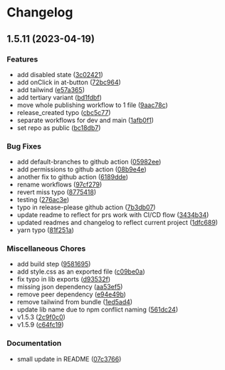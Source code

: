 # Changelog

## 1.5.11 (2023-04-19)


### Features

* add disabled state ([3c02421](https://github.com/ebettenga/hat-trick/commit/3c02421e148b6ea16df1f51ea795ffa3d024e59d))
* add onClick in at-button ([72bc964](https://github.com/ebettenga/hat-trick/commit/72bc9648bca111184c42d65cb034762852c432ff))
* add tailwind ([e57a365](https://github.com/ebettenga/hat-trick/commit/e57a3659b975b2c44d85e2bb4cbf5e395187343b))
* add tertiary variant ([bd1fdbf](https://github.com/ebettenga/hat-trick/commit/bd1fdbf0ec4b9471743106b4bb01dcab65a918d0))
* move whole publishing workflow to 1 file ([9aac78c](https://github.com/ebettenga/hat-trick/commit/9aac78c1f28586e4ccb0b772e4dd015ff4c7564f))
* release_created typo ([cbc5c77](https://github.com/ebettenga/hat-trick/commit/cbc5c778da262cff9c90d99f070f7e378de4e6d4))
* separate workflows for dev and main ([1afb0f1](https://github.com/ebettenga/hat-trick/commit/1afb0f16d9f37cc6cb061dbfcdc062228c9862fc))
* set repo as public ([bc18db7](https://github.com/ebettenga/hat-trick/commit/bc18db79273bc353f47b8259a868583047496a84))


### Bug Fixes

* add default-branches to github action ([05982ee](https://github.com/ebettenga/hat-trick/commit/05982ee9a5130f98390531ae698b745e86bc1af4))
* add permissions to github action ([08b9e4e](https://github.com/ebettenga/hat-trick/commit/08b9e4e1ed08b244ab64f1160c8eed0bad67cf4c))
* another fix to github action ([6189dde](https://github.com/ebettenga/hat-trick/commit/6189ddec2c71e8e35fa1c4af1fc2c888eaa19526))
* rename workflows ([97cf279](https://github.com/ebettenga/hat-trick/commit/97cf2799ffaebc186ae8a1a7f2b61c0dc0c935c4))
* revert miss typo ([8775418](https://github.com/ebettenga/hat-trick/commit/8775418e01d6816d38e30daea30c9dca9e0c729d))
* testing ([276ac3e](https://github.com/ebettenga/hat-trick/commit/276ac3e00a8f97f6dc5c86e593c254ac860b1836))
* typo in release-please github action ([7b3db07](https://github.com/ebettenga/hat-trick/commit/7b3db07600123e469aa926bea93804e5a0e50736))
* update readme to reflect for prs work with CI/CD flow ([3434b34](https://github.com/ebettenga/hat-trick/commit/3434b343ce979e30ca2e4e1ba2401b6642b46233))
* updated readmes and changelog to reflect current project ([1dfc689](https://github.com/ebettenga/hat-trick/commit/1dfc6898e32ac7c35cf93145e822e4acdd443462))
* yarn typo ([81f251a](https://github.com/ebettenga/hat-trick/commit/81f251a1a8316c0d5dc3b91276d87ee047158336))


### Miscellaneous Chores

* add build step ([9581695](https://github.com/ebettenga/hat-trick/commit/9581695e0072893a04fc3ad279aea5053fabf5d2))
* add style.css as an exported file ([c09be0a](https://github.com/ebettenga/hat-trick/commit/c09be0aedd89b4375fea9f792bc7a371d07fb372))
* fix typo in lib exports ([d93532f](https://github.com/ebettenga/hat-trick/commit/d93532fce8490d86ce9ef942d78c47d5361fe878))
* missing json dependency ([aa53ef5](https://github.com/ebettenga/hat-trick/commit/aa53ef53dcf63712417a26236b710ce5c255c726))
* remove peer dependency ([e94e49b](https://github.com/ebettenga/hat-trick/commit/e94e49b2310aa3bc466df6e13eae37bbc36319c2))
* remove tailwind from bundle ([1ed5ad4](https://github.com/ebettenga/hat-trick/commit/1ed5ad457ca8fe59572e98924f9bbda7872ad8b0))
* update lib name due to npm conflict naming ([561dc24](https://github.com/ebettenga/hat-trick/commit/561dc2459f0768aa948f9d19a71491a3b4a6300e))
* v1.5.3 ([2c9f0c0](https://github.com/ebettenga/hat-trick/commit/2c9f0c0b8fe5cac5fcdea944280f9efe4db900fd))
* v1.5.9 ([c64fc19](https://github.com/ebettenga/hat-trick/commit/c64fc19e914fc287159e07973b8a46dbb3a43f09))


### Documentation

* small update in README ([07c3766](https://github.com/ebettenga/hat-trick/commit/07c3766baf787b21598c2c0e3a8847a1dcb172d4))
